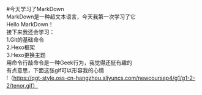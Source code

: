 #今天学习了MarkDown  
MarkDown是一种超文本语言，今天我第一次学习了它  
Hello MarkDown！  
接下来我还会学习：     
1.Git的基础命令  
2.Hexo框架  
3.Hexo更换主题     
用命令行敲命令是一种Geek行为，我觉得还挺有趣的  
有点意思，下面这张gif可以形容我的心情  
!（https://qgt-style.oss-cn-hangzhou.aliyuncs.com/newcoursep4/g1/g1-2-2/tenor.gif）


